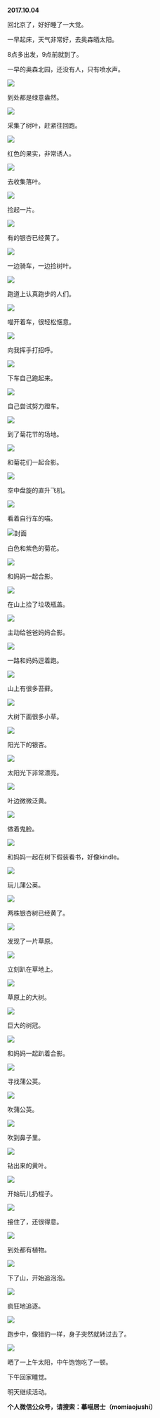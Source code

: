 
          
**2017.10.04**

回北京了，好好睡了一大觉。

一早起床，天气非常好，去奥森晒太阳。

8点多出发，9点前就到了。

一早的奥森北园，还没有人，只有喷水声。


![](https://mmbiz.qlogo.cn/mmbiz_jpg/uDI3FLln00ZxZfqvw6bq0DHRDn5ddF05MOSu4IZheMYo2u4hIuTpRqiahtoicehOHll8aOPkRoicOuOh8H9xZ12EA/0?wx_fmt=jpeg)


到处都是绿意盎然。


![](https://mmbiz.qlogo.cn/mmbiz_jpg/uDI3FLln00ZxZfqvw6bq0DHRDn5ddF05GFducxLEtKVSKfFW4cV5rzOr773zq4AeDe1YF3z5ibrYdAMiaWibL8tqQ/0?wx_fmt=jpeg)


采集了树叶，赶紧往回跑。


![](https://mmbiz.qlogo.cn/mmbiz_jpg/uDI3FLln00ZxZfqvw6bq0DHRDn5ddF05R0Qvu6Ruf0KcDmOEHUvOLQ6ibG6ZYUNoQsKn8RD9OUia0U2Xr1xicga4Q/0?wx_fmt=jpeg)


红色的果实，非常诱人。


![](https://mmbiz.qlogo.cn/mmbiz_jpg/uDI3FLln00ZxZfqvw6bq0DHRDn5ddF05veC8adVRsrP3hCUaY5k1UAXeuWSazkAFgoyfBbxzpBwdtHALP4fdlQ/0?wx_fmt=jpeg)


去收集落叶。


![](https://mmbiz.qlogo.cn/mmbiz_jpg/uDI3FLln00ZxZfqvw6bq0DHRDn5ddF05pMWibhI2hGRCTTojzFq7ofokX5FXTUnXhECh8Czmny8kFYDz0kaqqXA/0?wx_fmt=jpeg)


捡起一片。


![](https://mmbiz.qlogo.cn/mmbiz_jpg/uDI3FLln00ZxZfqvw6bq0DHRDn5ddF05s03FeNGg7m5BbkCbSHcwicJTCTC8D5x9etgBDr08cd0bLWHrBv36Gmw/0?wx_fmt=jpeg)


有的银杏已经黄了。


![](https://mmbiz.qlogo.cn/mmbiz_jpg/uDI3FLln00ZxZfqvw6bq0DHRDn5ddF05zmXLkt9ibuLkKUjzH6b3SKhXAPnwFSNMIx8FIAj7U85GUUoGbgccdtg/0?wx_fmt=jpeg)


一边骑车，一边捡树叶。


![](https://mmbiz.qlogo.cn/mmbiz_jpg/uDI3FLln00ZxZfqvw6bq0DHRDn5ddF05WGNH7RHLXEm2vPTrxTIGX1yTSExqvhLFUgcaueN6ovcGzncY5J3iayQ/0?wx_fmt=jpeg)


跑道上认真跑步的人们。


![](https://mmbiz.qlogo.cn/mmbiz_jpg/uDI3FLln00ZxZfqvw6bq0DHRDn5ddF05Vga5EqiafhwjooGN2VAEOkgFDEhU6TqmPickI1Rd3YJTXujnlcXI5pow/0?wx_fmt=jpeg)


喵开着车，很轻松惬意。


![](https://mmbiz.qlogo.cn/mmbiz_jpg/uDI3FLln00ZxZfqvw6bq0DHRDn5ddF0562Rp8lpdjYtBIOu5xKBWNwE5eOpcGwWQX8yJzribD1oSWxicticWurgew/0?wx_fmt=jpeg)


向我挥手打招呼。


![](https://mmbiz.qlogo.cn/mmbiz_jpg/uDI3FLln00ZxZfqvw6bq0DHRDn5ddF05fGrkQE5aKLbFUuNBJLlgH2AAXrrEG83WaAcJz1fxibgFaOKibLIJQZTQ/0?wx_fmt=jpeg)


下车自己跑起来。


![](https://mmbiz.qlogo.cn/mmbiz_jpg/uDI3FLln00ZxZfqvw6bq0DHRDn5ddF05F2v6dgwHzrqYjmIaMBBCiczrWzRBJS9Yl9PiaIyIyl8b0NHYHro1Exaw/0?wx_fmt=jpeg)


自己尝试努力蹬车。


![](https://mmbiz.qlogo.cn/mmbiz_jpg/uDI3FLln00ZxZfqvw6bq0DHRDn5ddF05ZtJ8NNQtdf6w6U85Gf48joT0NIrLPdRpcQUZ4AlKaBd0jc6MRyfPRg/0?wx_fmt=jpeg)


到了菊花节的场地。


![](https://mmbiz.qlogo.cn/mmbiz_jpg/uDI3FLln00ZxZfqvw6bq0DHRDn5ddF05RmkL85DeG2v39vDjdiczIQNMF4aIibcgrYxz1rqic86lhF1hP2qZNaaGQ/0?wx_fmt=jpeg)


和菊花们一起合影。


![](https://mmbiz.qlogo.cn/mmbiz_jpg/uDI3FLln00ZxZfqvw6bq0DHRDn5ddF05kdo8gkmCCTkFst5snwDV1EoB5JDuUqfctuqLGCCEgiapPlNuzqKXYLQ/0?wx_fmt=jpeg)


空中盘旋的直升飞机。


![](https://mmbiz.qlogo.cn/mmbiz_jpg/uDI3FLln00ZxZfqvw6bq0DHRDn5ddF05hvEwxDKyvhibJhyrGlJkYTicwzY5LialFAIsqpUP4DbiaBTYJWSicCicQTzw/0?wx_fmt=jpeg)


看着自行车的喵。


![](https://mmbiz.qlogo.cn/mmbiz_jpg/uDI3FLln00ZxZfqvw6bq0DHRDn5ddF05siaX635go5rpXwmONqERVMwDZC4g7VGNAh9JnTDvBl0xBicicvdtfCg5Q/0?wx_fmt=jpeg)封面


白色和紫色的菊花。


![](https://mmbiz.qlogo.cn/mmbiz_jpg/uDI3FLln00ZxZfqvw6bq0DHRDn5ddF05cjkic0xwgJohwxPmQCl37PLoY2f9n81SGBeZKGrdk5gZ3rHnnSFiat3g/0?wx_fmt=jpeg)


和妈妈一起合影。


![](https://mmbiz.qlogo.cn/mmbiz_jpg/uDI3FLln00ZxZfqvw6bq0DHRDn5ddF05WWXlXXib36PbkLn8ibsqMy8755xbOsSfa2p2nI5L93qUDmu5nsFczj5g/0?wx_fmt=jpeg)


在山上捡了垃圾瓶盖。


![](https://mmbiz.qlogo.cn/mmbiz_jpg/uDI3FLln00ZxZfqvw6bq0DHRDn5ddF05kVsTNWKkeuY5niaVRsyt2ZQbGsiavDk9XeRsCFZ8btlfPmRH77kS0ggQ/0?wx_fmt=jpeg)


主动给爸爸妈妈合影。


![](https://mmbiz.qlogo.cn/mmbiz_jpg/uDI3FLln00ZxZfqvw6bq0DHRDn5ddF05ZKMdfswTJFAN3Ytg13CgxFG3jkL3o2j67XA9OxXrOicRicXZQP0kbYfg/0?wx_fmt=jpeg)


一路和妈妈逗着跑。


![](https://mmbiz.qlogo.cn/mmbiz_jpg/uDI3FLln00ZxZfqvw6bq0DHRDn5ddF05xwoOSkmx0Qcia6DfHbDrMbY0yHRL5WHQwbSGL7MHxUW6QVVpjSXktLQ/0?wx_fmt=jpeg)


山上有很多苔藓。


![](https://mmbiz.qlogo.cn/mmbiz_jpg/uDI3FLln00ZxZfqvw6bq0DHRDn5ddF05zUZpicKWFSCvFmMRCdOfqHvibzMx7Xk0C2mvkDica9VYyAJxasOEbsx5Q/0?wx_fmt=jpeg)


大树下面很多小草。


![](https://mmbiz.qlogo.cn/mmbiz_jpg/uDI3FLln00ZxZfqvw6bq0DHRDn5ddF05na7G0KnPs8DnzqDp73YZDoGo9G7sso1vhozKJxh0Ln8thodw4aE7XQ/0?wx_fmt=jpeg)


阳光下的银杏。


![](https://mmbiz.qlogo.cn/mmbiz_jpg/uDI3FLln00ZxZfqvw6bq0DHRDn5ddF057QKiajdaG0gqGrNNx8IyctXX9ZEWnftgiaOJlxrxp9J4AlfG1bJ1HU0w/0?wx_fmt=jpeg)


太阳光下非常漂亮。


![](https://mmbiz.qlogo.cn/mmbiz_jpg/uDI3FLln00ZxZfqvw6bq0DHRDn5ddF05esYJdHMjQWkN7icjFeROCVzTMMEic3IPyvtNMTCF3Eiaricia9QwonqX8ibQ/0?wx_fmt=jpeg)


叶边微微泛黄。


![](https://mmbiz.qlogo.cn/mmbiz_jpg/uDI3FLln00ZxZfqvw6bq0DHRDn5ddF05B0SZa1PCzjOY0PhNpLkWzuHUbA2XZ5tbxOTNacpCC2Q6okV8HMoicxA/0?wx_fmt=jpeg)


做着鬼脸。


![](https://mmbiz.qlogo.cn/mmbiz_jpg/uDI3FLln00ZxZfqvw6bq0DHRDn5ddF05bicTFobIbZNNXtHHiaKoXbEVMDBZYibI92F7mWpPZb9lJS4lEyDokFa8Q/0?wx_fmt=jpeg)


和妈妈一起在树下假装看书，好像kindle。


![](https://mmbiz.qlogo.cn/mmbiz_jpg/uDI3FLln00ZxZfqvw6bq0DHRDn5ddF05sE2BMFELFbYnEZ8pLRl2AdF1BqtDQK6Mf4pMTI7wPicDKKUv4PzrEDw/0?wx_fmt=jpeg)


玩儿蒲公英。


![](https://mmbiz.qlogo.cn/mmbiz_jpg/uDI3FLln00ZxZfqvw6bq0DHRDn5ddF05vy7CU70pg1jyM6CofGTD4U8whAmAzlFmUia6CNgjPaibTsx03YAGib4BA/0?wx_fmt=jpeg)


两株银杏树已经黄了。


![](https://mmbiz.qlogo.cn/mmbiz_jpg/uDI3FLln00ZxZfqvw6bq0DHRDn5ddF05ACUU0RrTsX2ibJ97ZI90qbgFZmQNZL7d6pdgdAhnGzeSPDc7q68O8nQ/0?wx_fmt=jpeg)


发现了一片草原。


![](https://mmbiz.qlogo.cn/mmbiz_jpg/uDI3FLln00ZxZfqvw6bq0DHRDn5ddF05aBqHNJYp60T4buDfN8DAhtDlFPdu8YIibkBjY7RpIgDf6joyz8xMIxg/0?wx_fmt=jpeg)


立刻趴在草地上。


![](https://mmbiz.qlogo.cn/mmbiz_jpg/uDI3FLln00ZxZfqvw6bq0DHRDn5ddF05ZeznCg6WBY9we5FTmDf3gfeicJbhnH4UYh3SKicDQlY9BVKYBCXhkVhA/0?wx_fmt=jpeg)


草原上的大树。


![](https://mmbiz.qlogo.cn/mmbiz_jpg/uDI3FLln00ZxZfqvw6bq0DHRDn5ddF059ItnSYFic7aWBwjJs6wbT0MNbScFIXzmUDwhgVYhwp6yYS7OW4I8ia6g/0?wx_fmt=jpeg)


巨大的树冠。


![](https://mmbiz.qlogo.cn/mmbiz_jpg/uDI3FLln00ZxZfqvw6bq0DHRDn5ddF05Dibf2c8PmPMficHicPesc66HQEJshy03HNVrOG0db8HpkOxX5chRzc7zA/0?wx_fmt=jpeg)


和妈妈一起趴着合影。


![](https://mmbiz.qlogo.cn/mmbiz_jpg/uDI3FLln00ZxZfqvw6bq0DHRDn5ddF05sxWDBIRuMQAbEMMuSKWGYCpotmTicjMGv22wuppNtAlMibBUl5SObgTw/0?wx_fmt=jpeg)


寻找蒲公英。


![](https://mmbiz.qlogo.cn/mmbiz_jpg/uDI3FLln00ZxZfqvw6bq0DHRDn5ddF05upR6IjwibfvPR2pnYLa55G2lmmm83ZlqwEByUNZsQiaSYODoY51QuWkw/0?wx_fmt=jpeg)


吹蒲公英。


![](https://mmbiz.qlogo.cn/mmbiz_jpg/uDI3FLln00ZxZfqvw6bq0DHRDn5ddF05iamPx1A81awriaCDWibAralLqib1B4YDq9nemwYnnEI5LwvpiaZCia7Kxjhw/0?wx_fmt=jpeg)


吹到鼻子里。


![](https://mmbiz.qlogo.cn/mmbiz_jpg/uDI3FLln00ZxZfqvw6bq0DHRDn5ddF0507jDcjxLZia35pWZOibpo3CmEku99RdWTMZ8KxKZaXSD6XScEiadutJoQ/0?wx_fmt=jpeg)


钻出来的黄叶。


![](https://mmbiz.qlogo.cn/mmbiz_jpg/uDI3FLln00ZxZfqvw6bq0DHRDn5ddF05om7ia9qPyLv8erSvlyJ6n1r0SZ73PU36xTmhtqfJp2HOGmNjhxfosFg/0?wx_fmt=jpeg)


开始玩儿扔棍子。


![](https://mmbiz.qlogo.cn/mmbiz_jpg/uDI3FLln00ZxZfqvw6bq0DHRDn5ddF05rA6eVCRAWnZ6Br8cqXMpsrbibQtrca0gGLV1kvicY8n86DTJRJUICEicg/0?wx_fmt=jpeg)


接住了，还很得意。


![](https://mmbiz.qlogo.cn/mmbiz_jpg/uDI3FLln00ZxZfqvw6bq0DHRDn5ddF05PlYp6yW3Gjq0CUmAGbXFZqc12EHUH9iboIiatk8h7M3YFBicrVCWHPD4g/0?wx_fmt=jpeg)


到处都有植物。


![](https://mmbiz.qlogo.cn/mmbiz_jpg/uDI3FLln00ZxZfqvw6bq0DHRDn5ddF05zfJBmzia87nEmgFadAGJItKfuLfwv6kKwNKLQ2Ur7BpjVH1lXp0d3uQ/0?wx_fmt=jpeg)


下了山，开始追泡泡。


![](https://mmbiz.qlogo.cn/mmbiz_jpg/uDI3FLln00ZxZfqvw6bq0DHRDn5ddF052vibeXaGoQl4JRyrEnE16w7B5jKdib30HYjXJ7wiaWnyTFnwI0K1Jyrkg/0?wx_fmt=jpeg)


疯狂地追逐。


![](https://mmbiz.qlogo.cn/mmbiz_jpg/uDI3FLln00ZxZfqvw6bq0DHRDn5ddF05D4icSIHMdd4f57RvSoz7icd3Hk7OAhPRwhv4RQ3lGcBPXDuKsdE3J44Q/0?wx_fmt=jpeg)


跑步中，像猎豹一样，身子突然就转过去了。


![](https://mmbiz.qlogo.cn/mmbiz_jpg/uDI3FLln00ZxZfqvw6bq0DHRDn5ddF05794cTGk53Rclt6SE964VItPoH7MnITAwRcKRXMxtkbibtYkwqBGeiaqw/0?wx_fmt=jpeg)


晒了一上午太阳，中午饱饱吃了一顿。

下午回家睡觉。

明天继续活动。


**个人微信公众号，请搜索：摹喵居士（momiaojushi）**

        